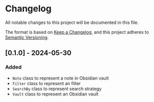 # Changelog

All notable changes to this project will be documented in this file.

The format is based on [Keep a Changelog](https://keepachangelog.com/en/1.1.0/),
and this project adheres to [Semantic Versioning](https://semver.org/spec/v2.0.0.html).

## [0.1.0] - 2024-05-30

### Added
- `Note` class to represent a note in Obsidian vault
- `Filter` class to represent an filter
- `SearchBy` class to represent search strategy
- `Vault` class to represent an Obsidian vault
